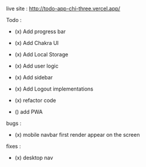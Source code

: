 live site : http://todo-app-chi-three.vercel.app/

Todo :

- (x) Add progress bar
- (x) Add Chakra UI
- (x) Add Local Storage
- (x) Add user logic
- (x) Add sidebar
- (x) Add Logout implementations

- (x) refactor code

- () add PWA

bugs :

- (x) mobile navbar first render appear on the screen

fixes :

- (x) desktop nav
